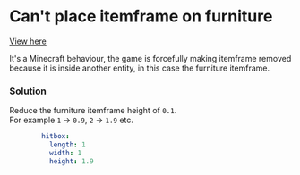 # Can't place itemframe on furniture


[View here](https://github.com/PluginBugs/Issues-ItemsAdder/issues/1913)


It's a Minecraft behaviour, the game is forcefully making itemframe removed because it is inside another entity, in this case the furniture itemframe.

### Solution

Reduce the furniture itemframe height of `0.1`.\
For example `1` -> `0.9`, `2` -> `1.9` etc.

```yaml
        hitbox:
          length: 1
          width: 1
          height: 1.9
```
